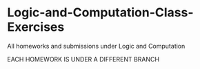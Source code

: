# Logic-and-Computation-Class-Exercises
All homeworks and submissions under Logic and Computation

EACH HOMEWORK IS UNDER A DIFFERENT BRANCH

